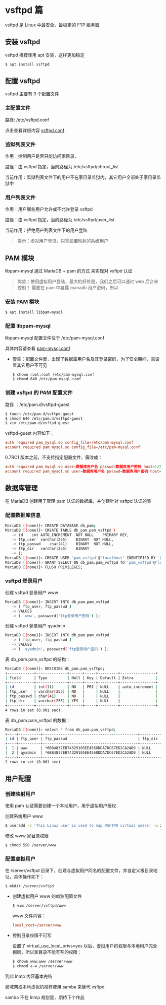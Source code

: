 # vsftpd 篇

vsftpd 是 Linux 中最安全、最稳定的 FTP 服务器

## 安装 vsftpd

vsftpd 推荐使用 apt 安装，这样更加稳定

```sh
$ apt install vsftpd
```

## 配置 vsftpd

vsftpd 主要有 3 个配置文件

### 主配置文件

路径: /etc/vsftpd.conf

点击查看详细内容 [vsftpd.conf](./vsftpd/vsftpd.conf.md)

### 监狱列表文件

作用：控制用户是否只能访问家目录，

路径：由 vsftpd 指定，当前路径为 /etc/vsftpd/chroot_list

当前作用：监狱列表文件下的用户不在家目录监狱内，其它用户全部处于家目录监狱中

### 用户列表文件

作用：用户哪些用户允许或不允许登录 vsftpd

路径：由 vsftpd 指定，当前路径为 /etc/vsftpd/user_list

当前作用：拒绝用户列表文件下的用户登陆

> 提示：虚拟用户登录，只需设置映射的系统用户

## PAM 模块

libpam-mysql 通过 MariaDB + pam 的方式 来实现对 vsftpd 认证

> 优势：使用虚拟用户登陆，最大的好处是，我们之后可以通过 web 后台来控制！
> 需要在 pam 中暴露 mariadb 用户密码，所以

### 安装 PAM 模块

```sh
$ apt install libpam-mysql
```

### 配置 libpam-mysql

libpam-mysql 配置文件位于 /etc/pam-mysql.conf

具体内容请查看 [pam-mysql.conf](./vsftpd/pam-mysql.conf.md)

-   警告：配置文件里，出现了数据库用户名及其登录密码，为了安全期间，需设置其它用户不可见

    ```sh
    $ chown root:root /etc/pam-mysql.conf
    $ chmod 640 /etc/pam-mysql.conf
    ```

### 创建 vsftpd 的 PAM 配置文件

路径 ：/etc/pam.d/vsftpd-guest

```sh
$ touch /etc/pam.d/vsftpd-guest
$ chmod 640 /etc/pam.d/vsftpd-guest
$ vim /etc/pam.d/vsftpd-guest
```

vsftpd-guest 内容如下：

```conf
auth required pam_mysql.so config_file=/etc/pam-mysql.conf
account required pam_mysql.so config_file=/etc/pam-mysql.conf
```

0.7RC1 版本之前，不支持指定配置文件，需改成：

```conf
auth required pam_mysql.so user=数据库用户名 passwd=数据库用户密码 host=127.0.0.1 db=数据库名 table=数据库表 usercolumn=用户字段 passwdcolumn=密码字段 crypt=2
account required pam_mysql.so user=数据库用户名 passwd=数据库用户密码 host=127.0.0.1 db=数据库名 table=数据库表 usercolumn=用户字段 passwdcolumn=密码字段 crypt=2
```

## 数据库管理

在 MariaDB 创建用于管理 pam 认证的数据库，并创建针对 vsftpd 认证的表

### 配置数据库信息

```sh
MariaDB [(none)]> CREATE DATABASE db_pam;
MariaDB [(none)]> CREATE TABLE db_pam.pam_vsftpd (
   -> id    int AUTO_INCREMENT  NOT NULL    PRIMARY KEY,
   -> ftp_user  varchar(255)    BINARY  NOT NULL,
   -> ftp_passwd    char(41)    BINARY  NOT NULL,
   -> ftp_dir   varchar(255)    BINARY
   -> );
MariaDB [(none)]> CREATE USER 'pam_vsftpd'@'localhost' IDENTIFIED BY '数据库用户密码';
MariaDB [(none)]> GRANT SELECT ON db_pam.pam_vsftpd TO 'pam_vsftpd'@'localhost';
MariaDB [(none)]> FLUSH PRIVILEGES;
```

### vsftpd 登录用户

创建 vsftpd 登录用户 www

```sh
MariaDB [(none)]> INSERT INTO db_pam.pam_vsftpd
   -> ( ftp_user, ftp_passwd )
   -> VALUES
   -> ( 'www', password('ftp登录用户密码') );
```

创建 vsftpd 登录用户 qyadmin

```sh
MariaDB [(none)]> INSERT INTO db_pam.pam_vsftpd
   -> ( ftp_user, ftp_passwd )
   -> VALUES
   -> ( 'qyadmin', password('ftp登录用户密码') );
```

表 db_pam.pam_vsftpd 的结构：

```sh
MariaDB [(none)]> DESCRIBE db_pam.pam_vsftpd;
+------------+--------------+------+-----+---------+----------------+
| Field      | Type         | Null | Key | Default | Extra          |
+------------+--------------+------+-----+---------+----------------+
| id         | int(11)      | NO   | PRI | NULL    | auto_increment |
| ftp_user   | varchar(255) | NO   |     | NULL    |                |
| ftp_passwd | char(41)     | NO   |     | NULL    |                |
| ftp_dir    | varchar(255) | YES  |     | NULL    |                |
+------------+--------------+------+-----+---------+----------------+
4 rows in set (0.001 sec)
```

表 db_pam.pam_vsftpd 的数据：

```sh
MariaDB [(none)]> select * from db_pam.pam_vsftpd;
+----+----------+-------------------------------------------+---------+
| id | ftp_user | ftp_passwd                                | ftp_dir |
+----+----------+-------------------------------------------+---------+
|  1 | www      | *6BB4837EB74329105EE4568DDA7DC67ED2CA2AD9 | NULL    |
|  2 | qyadmin  | *6BB4837EB74329105EE4568DDA7DC67ED2CA2AD9 | NULL    |
+----+----------+-------------------------------------------+---------+
2 rows in set (0.001 sec)
```

## 用户配置

### 创建映射用户

使用 pam 认证需要创建一个本地用户，用于虚拟用户授权

创建系统用户 www

```sh
$ useradd -c 'This Linux user is used to map VSFTPD virtual users' -u 2001 -s /usr/sbin/nologin -d /server/default -M -U www
```

修改 www 家目录权限

```sh
$ chmod 550 /server/www
```

### 配置虚拟用户

在 /server/vsftpd 目录下，创建与虚拟用户同名的配置文件，并自定义根目录地址，具体操作如下：

```sh
$ mkdir /server/vsftpd
```

-   创建虚拟用户 www 的单独配置文件

    ```sh
    $ vim /server/vsftpd/www
    ```

    www 文件内容：

    ```conf
    local_root=/server/www
    ```

-   控制目录权限不可写

    设置了 virtual_use_local_privs=yes 以后，虚拟用户的权限与本地用户完全相同，所以家目录不能有写的权限：

    ```sh
    $ chown www:www /server/www
    $ chmod a-w /server/www
    ```

到此 lnmp 内容基本完结

局域网或本地虚拟机推荐使用 samba 来替代 vsftpd

samba 不在 lnmp 规划里，期待下个作品

